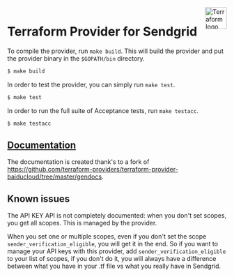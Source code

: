 <a href="https://terraform.io">
    <img src="https://cdn.rawgit.com/hashicorp/terraform-website/master/content/source/assets/images/logo-hashicorp.svg" alt="Terraform logo" title="Terraform" align="right" height="50" />
</a>

# Terraform Provider for Sendgrid

To compile the provider, run `make build`. This will build the provider and put the provider binary in the `$GOPATH/bin` directory.

```sh
$ make build
```

In order to test the provider, you can simply run `make test`.

```sh
$ make test
```

In order to run the full suite of Acceptance tests, run `make testacc`.

```sh
$ make testacc
```

## [Documentation](docs/index.md)

The documentation is created thank's to a fork of https://github.com/terraform-providers/terraform-provider-baiducloud/tree/master/gendocs.

## Known issues

The API KEY API is not completely documented: when you don't set scopes, you get all scopes. This is managed by the provider.

When you set one or multiple scopes, even if you don't set the scope `sender_verification_eligible`, you will get it in the end. So if you want to manage your API keys with this provider, add `sender_verification_eligible` to your list of scopes, if you don't do it, you will always have a difference between what you have in your .tf file vs what you really have in Sendgrid.